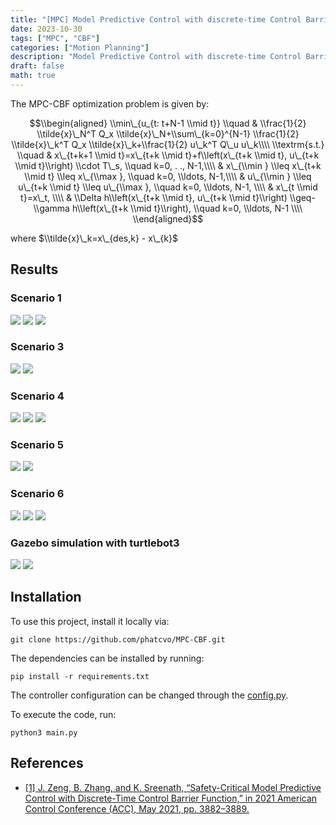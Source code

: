 ```yaml
---
title: "[MPC] Model Predictive Control with discrete-time Control Barrier Functions"
date: 2023-10-30
tags: ["MPC", "CBF"]
categories: ["Motion Planning"]
description: "Model Predictive Control with discrete-time Control Barrier Functions (MPC-CBF) for a wheeled mobile robot."
draft: false
math: true
---
```


The MPC-CBF optimization problem is given by:


$$\\begin{aligned}
\\min\_{u_{t: t+N-1 \\mid t}} \\quad & \\frac{1}{2} \\tilde{x}\_N^T Q_x \\tilde{x}\_N+\\sum\_{k=0}^{N-1} \\frac{1}{2} \\tilde{x}\_k^T Q_x \\tilde{x}\_k+\\frac{1}{2} u\_k^T Q\_u u\_k\\\\
\\textrm{s.t.} \\quad 
 & x\_{t+k+1 \\mid t}=x\_{t+k \\mid t}+f\\left(x\_{t+k \\mid t}, u\_{t+k \\mid t}\\right) \\cdot T\_s, \\quad k=0, . ., N-1,\\\\
 & x\_{\\min } \\leq x\_{t+k \\mid t} \\leq x\_{\\max }, \\quad k=0, \\ldots, N-1,\\\\
 & u\_{\\min } \\leq u\_{t+k \\mid t} \\leq u\_{\\max }, \\quad k=0, \\ldots, N-1,   \\\\
 & x\_{t \\mid t}=x\_t,   \\\\
 & \\Delta h\\left(x\_{t+k \\mid t}, u\_{t+k \\mid t}\\right) \\geq-\\gamma h\\left(x\_{t+k \\mid t}\\right), \\quad k=0, \\ldots, N-1 \\\\
\\end{aligned}$$


where $\\tilde{x}\_k=x\_{des,k} - x\_{k}$


Results
-------

### Scenario 1
![](https://raw.githubusercontent.com/phatcvo/MPC-CBF/main/images/Display/path_comparisons.png)
![](https://raw.githubusercontent.com/phatcvo/MPC-CBF/main/Display/path_scenario1.png)
![](https://raw.githubusercontent.com/phatcvo/MPC-CBF/main/images/Display/trajectories_animation_scenario1.gif)


### Scenario 3
![](https://raw.githubusercontent.com/phatcvo/MPC-CBF/main/images/Display/path_animation_scenario3.gif)
![](https://raw.githubusercontent.com/phatcvo/MPC-CBF/main/images/Display/cbf_scenario3.png)

### Scenario 4
![](https://raw.githubusercontent.com/phatcvo/MPC-CBF/main/images/Display/path_animation_scenario4.gif)
![](https://raw.githubusercontent.com/phatcvo/MPC-CBF/main/images/Display/cbf_scenario4.png)
![](https://raw.githubusercontent.com/phatcvo/MPC-CBF/main/images/Display/trajectories_scenario4.png)

### Scenario 5
![](https://raw.githubusercontent.com/phatcvo/MPC-CBF/main/images/Display/path_animation_scenario5.gif)
![](https://raw.githubusercontent.com/phatcvo/MPC-CBF/main/images/MPC-CBF/scen5_N20_safd03_gamma02/trajectories_animation.gif)

### Scenario 6
![](https://raw.githubusercontent.com/phatcvo/MPC-CBF/main/images/Display/path_animation_scenario6.gif)
![](https://raw.githubusercontent.com/phatcvo/MPC-CBF/main/images/Display/cbf_scenario6.png)
![](https://raw.githubusercontent.com/phatcvo/MPC-CBF/main/images/MPC-CBF/scen6_N20_safed03_gamma06/trajectories_animation.gif)

### Gazebo simulation with turtlebot3
![](https://raw.githubusercontent.com/phatcvo/MPC-CBF/main/images/Display/s1.gif)
![](https://raw.githubusercontent.com/phatcvo/MPC-CBF/main/images/Display/s2.gif)




Installation
------------

To use this project, install it locally via:
```
git clone https://github.com/phatcvo/MPC-CBF.git
```

The dependencies can be installed by running:
```
pip install -r requirements.txt
```

The controller configuration can be changed through the [config.py](https://github.com/phatcvo/MPC-CBF/blob/main/config.py).

To execute the code, run:
```
python3 main.py
```


References
----------
* [[1] J. Zeng, B. Zhang, and K. Sreenath, “Safety-Critical Model Predictive Control with Discrete-Time Control
Barrier Function,” in 2021 American Control Conference (ACC), May 2021, pp. 3882–3889.](https://ieeexplore.ieee.org/document/9483029)